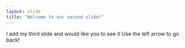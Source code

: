 ```yaml
---
layout: slide
title: "Welcome to our second slide!"
---
```

I add my third slide and would like you to see it
Use the left arrow to go back!
